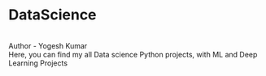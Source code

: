 # DataScience
<br>
Author - Yogesh Kumar
<br>
Here, you can find my all Data science Python projects, with ML and Deep Learning Projects
